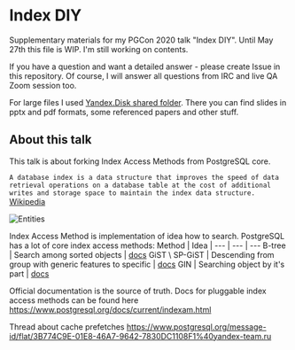 # Index DIY
Supplementary materials for my PGCon 2020 talk "Index DIY".
Until May 27th this file is WIP. I'm still working on contents.

If you have a question and want a detailed answer - please create Issue in this repository. Of course, I will answer all questions from IRC and live QA Zoom session too.

For large files I used [Yandex.Disk shared folder](https://yadi.sk/d/z9ZbSmp8mM1YSA).
There you can find slides in pptx and pdf formats, some referenced papers and other stuff.

## About this talk
This talk is about forking Index Access Methods from PostgreSQL core.

```A database index is a data structure that improves the speed of data retrieval operations on a database table at the cost of additional writes and storage space to maintain the index data structure.```
[Wikipedia](https://en.wikipedia.org/wiki/Database_index)

![Entities](img/entities.png)

Index Access Method is implementation of idea how to search.
PostgreSQL has a lot of core index access methods:
Method | Idea | 
--- | --- | ---
B-tree | Search among sorted objects | [docs](https://www.postgresql.org/docs/current/btree.html)
GiST \ SP-GiST | Descending from group with generic features to specific | [docs](https://www.postgresql.org/docs/current/gist.html)
GIN | Searching object by it's part | [docs](https://www.postgresql.org/docs/current/gin-intro.html)



Official documentation is the source of truth. Docs for pluggable index access methods can be found here https://www.postgresql.org/docs/current/indexam.html

Thread about cache prefetches https://www.postgresql.org/message-id/flat/3B774C9E-01E8-46A7-9642-7830DC1108F1%40yandex-team.ru
